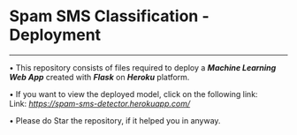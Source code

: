 # Spam SMS Classification - Deployment
---
• This repository consists of files required to deploy a ___Machine Learning Web App___ created with ___Flask___ on ___Heroku___ platform.

• If you want to view the deployed model, click on the following link:<br />
Link: _https://spam-sms-detector.herokuapp.com/_

• Please do Star the repository, if it helped you in anyway.
